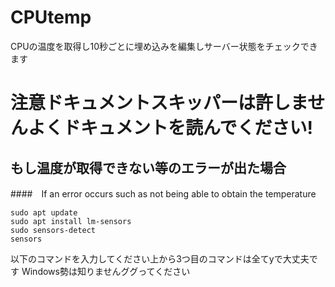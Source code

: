 # CPUtemp
CPUの温度を取得し10秒ごとに埋め込みを編集しサーバー状態をチェックできます
# 注意ドキュメントスキッパーは許しませんよくドキュメントを読んでください!
## もし温度が取得できない等のエラーが出た場合
####　If an error occurs such as not being able to obtain the temperature
```
sudo apt update
sudo apt install lm-sensors
sudo sensors-detect
sensors
```
以下のコマンドを入力してください上から3つ目のコマンドは全てyで大丈夫です
Windows勢は知りませんググってください
